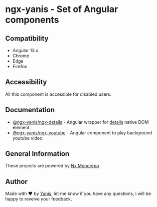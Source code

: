 # ngx-yanis - Set of Angular components

## Compatibility

* Angular 13.x
* Chrome
* Edge
* Firefox

## Accessibility

All this component is accessible for disabled users.

## Documentation

* [@ngx-yanis/ngx-details](./libs/ngx-details/README.md) - Angular wrapper
  for [details](https://developer.mozilla.org/en-US/docs/Web/HTML/Element/details) native DOM element.
* [@ngx-yanis/ngx-youtube](./libs/ngx-youtube/README.md) - Angular component to play background youtube video.

## General Information

These projects are powered by [Nx Monorepo](https://nx.dev/angular)

## Author

Made with :heart: by [Yanis](https://twitter.com/moufasa94), let me know if you have any questions, i will be happy to
reveive your feedback.
